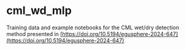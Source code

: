 # cml_wd_mlp
Training data and example notebooks for the CML wet/dry detection method presented in [https://doi.org/10.5194/egusphere-2024-647](https://doi.org/10.5194/egusphere-2024-647)
